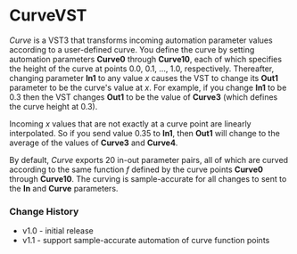 # CurveVST

*Curve* is a VST3 that transforms incoming automation parameter values according to a user-defined curve. You define the curve by setting automation parameters **Curve0** through **Curve10**, each of which specifies the height of the curve at points 0.0, 0.1, ..., 1.0, respectively. Thereafter, changing parameter **In1** to any value *x* causes the VST to change its **Out1** parameter to be the curve's value at *x*. For example, if you change **In1** to be 0.3 then the VST changes **Out1** to be the value of **Curve3** (which defines the curve height at 0.3).

Incoming *x* values that are not exactly at a curve point are linearly interpolated. So if you send value 0.35 to **In1**, then **Out1** will change to the average of the values of **Curve3** and **Curve4**.

By default, *Curve* exports 20 in-out parameter pairs, all of which are curved according to the same function *f* defined by the curve points **Curve0** through **Curve10**.
The curving is sample-accurate for all changes to sent to the **In** and **Curve** parameters.

### Change History

* v1.0 - initial release
* v1.1 - support sample-accurate automation of curve function points
